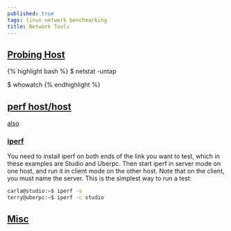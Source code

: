 ```yaml
---
published: true
tags: linux network benchmarking
title: Network Tools
---
```

## [Probing Host](https://www.linux.com/learn/who-and-what-my-network-probing-your-network-linux)

{% highlight bash %}
$ netstat -untap

$ whowatch
{% endhighlight %}


## [perf host/host](https://linuxaria.com/article/tool-command-line-bandwidth-linux)
[also](https://www.linux.com/learn/five-funny-little-linux-network-testers-and-monitors)

### [iperf](https://askubuntu.com/questions/7976/how-do-you-test-the-network-speed-betwen-two-boxes#7977)

You need to install iperf on both ends of the link you want to test, which in these examples are Studio and Uberpc. Then start iperf in server mode on one host, and run it in client mode on the other host. Note that on the client, you must name the server. This is the simplest way to run a test:

```bash
carla@studio:~$ iperf -s
terry@uberpc:~$ iperf -c studio
```

## [Misc](http://www.linuxhomenetworking.com/wiki/index.php/Quick_HOWTO_:_Ch04_:_Simple_Network_Troubleshooting)
